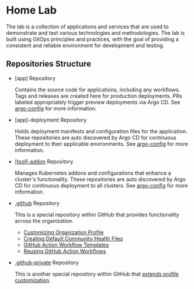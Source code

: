 # Home Lab

The lab is a collection of applications and services that are used to demonstrate and test various technologies and methodologies. The lab is built using GitOps principles and practices, with the goal of providing a consistent and reliable environment for development and testing.

## Repositories Structure

- [app] Repository

  Contains the source code for applications, including any workflows. Tags and releases are created here for production deployments. PRs labeled appropriately trigger preview deployments via Argo CD. See [argo-config](https://github.com/dudo-home-lab/argo-config/blob/main/app-of-apps/apps/) for more information.

- [app]-deployment Repository

  Holds deployment manifests and configuration files for the application. These repositories are auto discovered by Argo CD for continuous deployment to their applicable environments. See [argo-config](https://github.com/dudo-home-lab/argo-config/blob/main/app-of-apps/apps/) for more information.

- [[tool]-addon](https://github.com/dudo-home-lab/gateway-api-addon) Repository

  Manages Kubernetes addons and configurations that enhance a cluster's functionality. These repositories are auto discovered by Argo CD for continuous deployment to all clusters. See [argo-config](https://github.com/dudo-home-lab/argo-config/blob/main/app-of-apps/addons/) for more information.

- [.github](https://github.com/dudo-home-lab/.github) Repository

  This is a special repository within GitHub that provides functionality across the organization.

  - [Customizing Organization Profile](https://docs.github.com/en/organizations/collaborating-with-groups-in-organizations/customizing-your-organizations-profile)
  - [Creating Default Community Health Files](https://docs.github.com/en/communities/setting-up-your-project-for-healthy-contributions/creating-a-default-community-health-file)
  - [GitHub Action Workflow Templates](https://docs.github.com/en/actions/sharing-automations/creating-workflow-templates-for-your-organization)
  - [Reusing GitHub Action Workflows](https://docs.github.com/en/actions/sharing-automations/reusing-workflows)

- [.github-private](https://github.com/dudo-home-lab/.github-private) Repository

  This is another special repository within GitHub that [extends profile customization](https://docs.github.com/en/organizations/collaborating-with-groups-in-organizations/customizing-your-organizations-profile#adding-a-member-only-organization-profile-readme).
